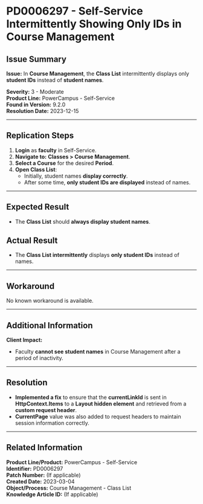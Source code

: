 # PD0006297 - Self-Service Intermittently Showing Only IDs in Course Management

## Issue Summary
**Issue:** In **Course Management**, the **Class List** intermittently displays only **student IDs** instead of **student names**.

**Severity:** 3 - Moderate  
**Product Line:** PowerCampus - Self-Service  
**Found in Version:** 9.2.0  
**Resolution Date:** 2023-12-15  

---

## Replication Steps
1. **Login** as **faculty** in Self-Service.
2. **Navigate to:** **Classes > Course Management**.
3. **Select a Course** for the desired **Period**.
4. **Open Class List**:
   - Initially, student names **display correctly**.
   - After some time, **only student IDs are displayed** instead of names.

---

## Expected Result
- The **Class List** should **always display student names**.

## Actual Result
- The **Class List intermittently** displays **only student IDs** instead of names.

---

## Workaround
No known workaround is available.

---

## Additional Information
**Client Impact:**
- Faculty **cannot see student names** in Course Management after a period of inactivity.

---

## Resolution
- **Implemented a fix** to ensure that the **currentLinkId** is sent in **HttpContext.Items** to a **Layout hidden element** and retrieved from a **custom request header**.  
- **CurrentPage** value was also added to request headers to maintain session information correctly.

---

## Related Information
**Product Line/Product:** PowerCampus - Self-Service  
**Identifier:** PD0006297  
**Patch Number:** (If applicable)  
**Created Date:** 2023-03-04  
**Object/Process:** Course Management - Class List  
**Knowledge Article ID:** (If applicable)
